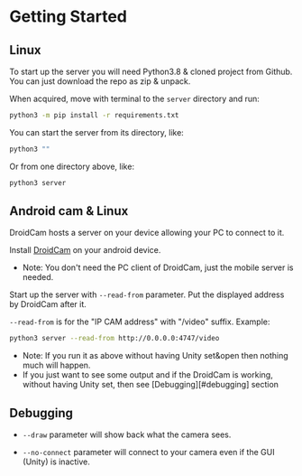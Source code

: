 # Getting Started

## Linux

To start up the server you will need Python3.8 & cloned project from Github.
You can just download the repo as zip & unpack.

When acquired, move with terminal to the `server` directory and run:

```sh
python3 -m pip install -r requirements.txt
```

You can start the server from its directory, like:
```sh
python3 ""
```
Or from one directory above, like:
```py
python3 server
```

## Android cam & Linux

DroidCam hosts a server on your device allowing your PC to connect to it.

Install [DroidCam](https://www.dev47apps.com/) on your android device.

- Note: You don't need the PC client of DroidCam, just the mobile server is needed.

Start up the server with `--read-from` parameter. Put the displayed address by DroidCam after it.

`--read-from` is for the "IP CAM address" with "/video" suffix. Example:

```sh
python3 server --read-from http://0.0.0.0:4747/video
```

- Note: If you run it as above without having Unity set&open then nothing much will happen.
- If you just want to see some output and if the DroidCam is working, without having Unity set, then see  [Debugging][#debugging] section

## Debugging

- `--draw` parameter will show back what the camera sees.

- `--no-connect` parameter will connect to your camera even if the GUI (Unity) is inactive.
